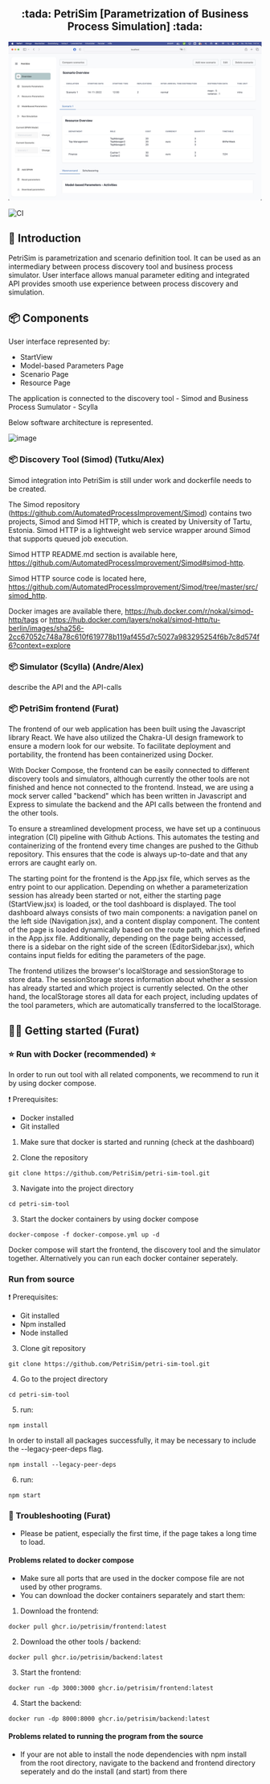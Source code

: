 
<h2 align="center">:tada: PetriSim [Parametrization of Business Process Simulation] :tada:</h2>

![image](doc/screenshot.png)

![CI](https://github.com/PetriSim/petri-sim-tool/actions/workflows/CI.yml/badge.svg)



## :rocket: Introduction


PetriSim is parametrization and scenario definition tool. It can be used as an intermediary between process discovery tool and business process simulator. User interface allows manual parameter editing and integrated API provides smooth use experience between process discovery and simulation.




## 📦️ Components
User interface represented by: 
 - StartView
 - Model-based Parameters Page
 - Scenario Page
 - Resource Page
 
 The application is connected to the discovery tool - Simod and Business Process Sumulator - Scylla
 
 Below software architecture is represented.

![image](https://user-images.githubusercontent.com/116650351/219905608-2426b477-2469-48eb-b0cd-48032be0797d.png)


### 📦️ Discovery Tool (Simod)   (Tutku/Alex)

Simod integration into PetriSim is still under work and dockerfile needs to be created.

The Simod repository (https://github.com/AutomatedProcessImprovement/Simod) contains two projects, Simod and Simod HTTP, which is created by University of Tartu, Estonia. Simod HTTP is a lightweight web service wrapper around Simod that supports queued job execution. 

Simod HTTP README.md section is available here, https://github.com/AutomatedProcessImprovement/Simod#simod-http.

Simod HTTP source code is located here, https://github.com/AutomatedProcessImprovement/Simod/tree/master/src/simod_http. 

Docker images are available there, https://hub.docker.com/r/nokal/simod-http/tags or https://hub.docker.com/layers/nokal/simod-http/tu-berlin/images/sha256-2cc67052c748a78c610f619778b119af455d7c5027a983295254f6b7c8d574f6?context=explore

### 📦️ Simulator (Scylla) (Andre/Alex)
describe the API and the API-calls


### 📦️ PetriSim frontend (Furat)
The frontend of our web application has been built using the Javascript library React. We have also utilized the Chakra-UI design framework to ensure a modern look for our website. To facilitate deployment and portability, the frontend has been containerized using Docker. 

With Docker Compose, the frontend can be easily connected to different discovery tools and simulators, although currently the other tools are not finished and hence not connected to the frontend. Instead, we are using a mock server called "backend" which has been written in Javascript and Express to simulate the backend and the API calls between the frontend and the other tools.

To ensure a streamlined development process, we have set up a continuous integration (CI) pipeline with Github Actions. This automates the testing and containerizing of the frontend every time changes are pushed to the Github repository. This ensures that the code is always up-to-date and that any errors are caught early on. 

The starting point for the frontend is the App.jsx file, which serves as the entry point to our application. Depending on whether a parameterization session has already been started or not, either the starting page (StartView.jsx) is loaded, or the tool dashboard is displayed.
The tool dashboard always consists of two main components: a navigation panel on the left side (Navigation.jsx), and a content display component. The content of the page is loaded dynamically based on the route path, which is defined in the App.jsx file. Additionally, depending on the page being accessed, there is a sidebar on the right side of the screen (EditorSidebar.jsx), which contains input fields for editing the parameters of the page.

The frontend utilizes the browser's localStorage and sessionStorage to store data. The sessionStorage stores information about whether a session has already started and which project is currently selected. On the other hand, the localStorage stores all data for each project, including updates of the tool parameters, which are automatically transferred to the localStorage.



## :technologist: Getting started (Furat)

### :star: Run with Docker (recommended) :star:
In order to run out tool with all related components, we recommend to run it by using docker compose.

:exclamation: Prerequisites:
- Docker installed
- Git installed

1. Make sure that docker is started and running (check at the dashboard)

2. Clone the repository
```console
git clone https://github.com/PetriSim/petri-sim-tool.git
```

3. Navigate into the project directory
```console
cd petri-sim-tool 
```

3. Start the docker containers by using docker compose

```console
docker-compose -f docker-compose.yml up -d
```

Docker compose will start the frontend, the discovery tool and the simulator together. Alternatively you can run each docker container seperately.


### Run from source

:exclamation: Prerequisites:
- Git installed
- Npm installed
- Node installed


3. Clone git repository

```console
git clone https://github.com/PetriSim/petri-sim-tool.git
```

4. Go to the project directory

```console
cd petri-sim-tool 
```

5. run: 

```console
npm install
```

In order to install all packages successfully, it may be necessary to include the --legacy-peer-deps flag.

```console
npm install --legacy-peer-deps
```


6. run:
```console
npm start
```

### 🚨 Troubleshooting (Furat)
* Please be patient, especially the first time, if the page takes a long time to load.

#### Problems related to docker compose 
* Make sure all ports that are used in the docker compose file are not used by other programs.
* You can download the docker containers separately and start them:

1. Download the frontend:

```console
docker pull ghcr.io/petrisim/frontend:latest
```

2. Download the other tools / backend:

```console
docker pull ghcr.io/petrisim/backend:latest
```

3. Start the frontend:
```console
docker run -dp 3000:3000 ghcr.io/petrisim/frontend:latest
```

4. Start the backend: 
```console
docker run -dp 8000:8000 ghcr.io/petrisim/backend:latest
```

#### Problems related to running the program from the source
* If your are not able to install the node dependencies with npm install from the root directory, navigate to the backend and frontend directory seperately and do the install (and start) from there 

